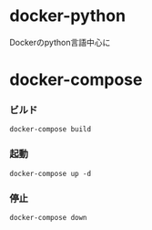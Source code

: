 # docker-python
Dockerのpython言語中心に

# docker-compose

### ビルド

```
docker-compose build
```

### 起動

```
docker-compose up -d
```

### 停止

```
docker-compose down
```